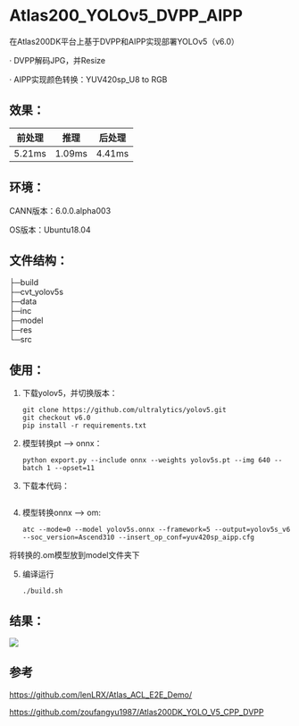 # Atlas200_YOLOv5_DVPP_AIPP

在Atlas200DK平台上基于DVPP和AIPP实现部署YOLOv5（v6.0）

· DVPP解码JPG，并Resize

· AIPP实现颜色转换：YUV420sp_U8 to RGB

## 效果：

| 前处理    | 推理     | 后处理    |
| ------ | ------ | ------ |
| 5.21ms | 1.09ms | 4.41ms |

## 环境：

CANN版本：6.0.0.alpha003 

OS版本：Ubuntu18.04

## 文件结构：

├─build <br>
├─cvt_yolov5s <br>
├─data <br>
├─inc <br>
├─model <br>
├─res <br>
└─src <br>

## 使用：

1. 下载yolov5，并切换版本：

   ```
   git clone https://github.com/ultralytics/yolov5.git
   git checkout v6.0
   pip install -r requirements.txt
   ```

2. 模型转换pt --> onnx：
   
   ```
   python export.py --include onnx --weights yolov5s.pt --img 640 --batch 1 --opset=11
   ```

3. 下载本代码：
   
   ```
   
   ```

4. 模型转换onnx --> om:
   ```
   atc --mode=0 --model yolov5s.onnx --framework=5 --output=yolov5s_v6 --soc_version=Ascend310 --insert_op_conf=yuv420sp_aipp.cfg
   ```
将转换的.om模型放到model文件夹下

5. 编译运行
   ```
   ./build.sh
   ````

## 结果：

![](../Atlas200_YOLOv5_DVPP_AIPP/res/out_yolov5_1.jpg)



## 参考
https://github.com/lenLRX/Atlas_ACL_E2E_Demo/

https://github.com/zoufangyu1987/Atlas200DK_YOLO_V5_CPP_DVPP
